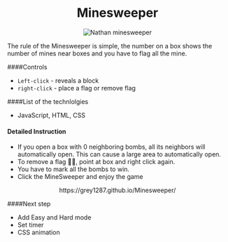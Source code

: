<h1 align="center">Minesweeper</h1>

<p align="center"><img src="https://i.imgur.com/5d0jjKF.png" alt="Nathan minesweeper"></p>

The rule of the Minesweeper is simple, the number on a box shows the number of mines near boxes and you have to flag all the mine.

####Controls

- `Left-click` - reveals a block
- `right-click` - place a flag or remove flag

####List of the technlolgies

- JavaScript, HTML, CSS

#### Detailed Instruction

- If you open a box with 0 neighboring bombs, all its neighbors will automatically open. This can cause a large area to automatically open.
- To remove a flag 🏳️‍🌈, point at box and right click again.
- You have to mark all the bombs to win.
- Click the MineSweeper and enjoy the game

<p align="center"><a>https://grey1287.github.io/Minesweeper/</a></p>

####Next step

- Add Easy and Hard mode
- Set timer
- CSS animation
